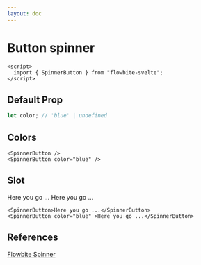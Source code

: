 ```yaml
---
layout: doc
---
```


<script>
  import { SpinnerButton }from '$lib/index';
</script>


<h1 class="text-3xl w-full dark:text-white py-8">Button spinner</h1>


```svelte
<script>
  import { SpinnerButton } from "flowbite-svelte";
</script>
```

<h2 class="text-2xl mt-8 dark:text-white py-8">Default Prop</h2>

```js
let color; // 'blue' | undefined
```

<h2 class="text-2xl mt-8 dark:text-white py-8">Colors</h2>

<div class="container w-full rounded-xl my-4 mx-auto bg-gradient-to-r bg-white dark:bg-gray-900 border border-gray-200 dark:border-gray-700 p-2 sm:p-6">
<SpinnerButton />
<SpinnerButton color="blue" />
</div>

```svelte
<SpinnerButton />
<SpinnerButton color="blue" />
```

<h2 class="text-2xl mt-8 dark:text-white py-8">Slot</h2>

<div class="container w-full rounded-xl my-4 mx-auto bg-gradient-to-r bg-white dark:bg-gray-900 border border-gray-200 dark:border-gray-700 p-2 sm:p-6">
<SpinnerButton>Here you go ...</SpinnerButton>
<SpinnerButton color="blue" >Here you go ...</SpinnerButton>
</div>

```svelte
<SpinnerButton>Here you go ...</SpinnerButton>
<SpinnerButton color="blue" >Here you go ...</SpinnerButton>
```

<h2 class="text-2xl w-full dark:text-white py-8">References</h2>

<p class="dark:text-white text-base"><a href="https://flowbite.com/docs/components/spinner/" target="_blank" class="text-blue-600 hover:underline dark:text-blue-500">Flowbite Spinner</a></p>